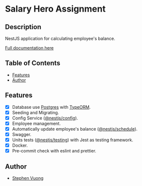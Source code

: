 # Salary Hero Assignment

## Description <!-- omit in toc -->

NestJS application for calculating employee's balance.

[Full documentation here](/docs/readme.md)

## Table of Contents <!-- omit in toc -->

- [Features](#features)
- [Author](#author)

## Features

- [x] Database use [Postgres](https://www.postgresql.org/) with [TypeORM](https://www.npmjs.com/package/typeorm).
- [x] Seeding and Migrating.
- [x] Config Service ([@nestjs/config](https://www.npmjs.com/package/@nestjs/config)).
- [x] Employee management.
- [x] Automatically update employee's balance ([@nestjs/schedule](https://www.npmjs.com/package/@nestjs/schedule)).
- [x] Swagger.
- [x] Units tests ([@nestjs/testing](https://www.npmjs.com/package/@nestjs/testing)) with Jest as testing framework.
- [x] Docker.
- [x] Pre-commit check with eslint and prettier.

## Author

- [Stephen Vuong](https://www.linkedin.com/in/vuongthanh148)
